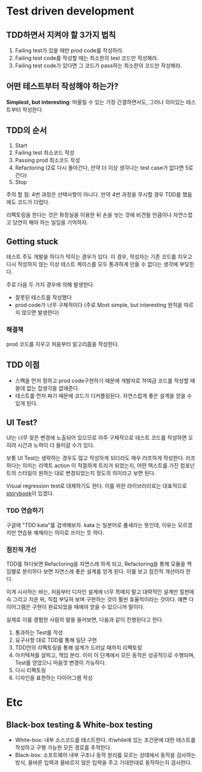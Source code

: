 # Test driven development

## TDD하면서 지켜야 할 3가지 법칙

1. Failing test가 있을 때만 prod code를 작성하라.
2. Failing test code를 작성할 때는 최소한의 test 코드만 작성해라.
3. Failing test code가 있다면 그 코드가 pass하는 최소한의 코드만 작성해라.

## 어떤 테스트부터 작성해야 하는가?

**Simplest, but interesting**: 떠올릴 수 있는 가장 간결하면서도, 그러나 의미있는 테스트부터 작성한다.

## TDD의 순서

1. Start
2. Failing test 최소코드 작성
3. Passing prod 최소코드 작성
4. Refactoring (2로 다시 돌아간다, 만약 더 이상 생각나는 test case가 없다면 5로 간다)
5. Stop

주의 할 점: 4번 과정은 선택사항이 아니다. 만약 4번 과정을 무시할 경우 TDD를 했음에도 코드가 더럽다.

리펙토링을 한다는 것은 화장실을 이용한 뒤 손을 씻는 것에 비견될 만큼이나 자연스럽고 당연히 해야 하는 일임을 기억하자.

## Getting stuck

테스트 주도 개발을 하다가 막히는 경우가 있다.
이 경우, 작성자는 기존 코드를 지우고 다시 작성하지 않는 이상 테스트 케이스를 모두 통과하게 만들 수 없다는 생각에 부딪힌다.

주로 다음 두 가지 경우에 의해 발생한다.
- 잘못된 테스트를 작성했다
- prod code가 너무 구체적이다 (주로 Most simple, but interesting 원칙을 따르지 않으면 발생한다)

### 해결책

prod 코드를 지우고 처음부터 알고리즘을 작성한다.

## TDD 이점

- 스펙을 먼저 정하고 prod code구현하기 때문에 개발자로 하여금 코드를 작성할 때 쓸데 없는 잡생각을 없애준다.
- 테스트를 먼저 짜기 때문에 코드가 디커플링된다. 자연스럽게 좋은 설계을 얻을 수 있게 된다.

## UI Test?

UI는 너무 잦은 변경에 노출되어 있으므로 아주 구체적으로 테스트 코드를 작성하면 오히려 시간과 노력이 더 들어갈 수가 있다.

보통 UI Test는 생략하는 경우도 많고 작성하게 되더라도 매우 러프하게 작성한다.
러프하다는 의미는 리엑트 action 이 적절하게 트리거 되었는지, 어떤 텍스트를 가진 컴포넌트의 스타일이 원하는 대로 변경되었는지 정도의 의미라고 보면 된다.

Visual regression test로 대체하기도 한다. 이를 위한 라이브러리로는 대표적으로 [storybook](https://storybook.js.org/docs/guides/guide-react/)이 있겠다.

### TDD 연습하기

구글에 "TDD kata"를 검색해보자. kata 는 일본어로 품새라는 뜻인데, 이유는 모르겠지만 연습용 예제라는 의미로 쓰이는 듯 하다.

### 점진적 개선

TDD를 하다보면 Refactoring을 자연스레 하게 되고, Refactoring을 통해 모듈을 책임별로 분리하다 보면 자연스레 좋은 설계를 얻게 된다.
이를 보고 점진적 개선이라 한다.

이게 시사하는 바는, 처음부터 디자인 설계에 너무 목매지 말고 대략적인 설계만 칠판에 슥 그리고 치운 뒤, 직접 부딪혀 보며 구현하는 것이 훨씬 효율적이라는 것이다.
예쁜 다이어그램은 구현이 완료되었을 때에야 얻을 수 있으니까 말이다. 

실제로 이를 경험한 사람의 말을 들어보면, 다음과 같이 진행된다고 한다.

1. 통과하는 Test를 작성
2. 요구사항 대로 TDD를 통해 일단 구현
3. TDD안의 리펙토링을 통해 설계가 드러날 때까지 리펙토링
4. 아키텍쳐를 살피고, 책임 분리. 이미 이 단계에서 모든 동작은 성공적으로 수행되며, Test를 얻었으니 마음껏 변경이 가능하다.
5. 다시 리펙토링
6. 디자인을 표현하는 다이어그램 작성

# Etc

## Black-box testing & White-box testing

- White-box: 내부 소스코드를 테스트한다. if/while에 있는 조건문에 대한 테스트를 작성하고 구행 가능한 모든 경로를 추적한다.
- Black-box: 소프트웨어 내부 구조나 동작 원리를 모르는 상태에서 동작을 검사하는 방식, 올바른 입력과 올바르지 않은 입력을 주고 기대한대로 동작하는지 검사한다. 
